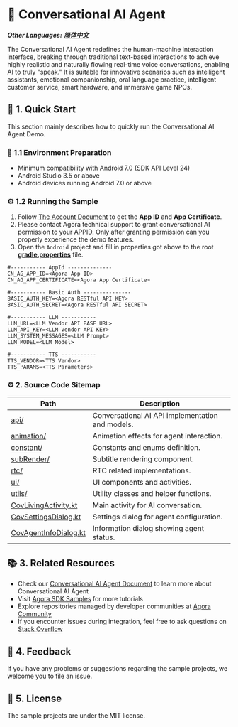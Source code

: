 # 🌟 Conversational AI Agent

*__Other Languages:__  [__简体中文__](README.zh.md)*

The Conversational AI Agent redefines the human-machine interaction interface, breaking through traditional text-based interactions to achieve highly realistic and naturally flowing real-time voice conversations, enabling AI to truly "speak." It is suitable for innovative scenarios such as intelligent assistants, emotional companionship, oral language practice, intelligent customer service, smart hardware, and immersive game NPCs.

## 🚀 1. Quick Start

This section mainly describes how to quickly run the Conversational AI Agent Demo.

### 📱 1.1 Environment Preparation

- Minimum compatibility with Android 7.0 (SDK API Level 24)
- Android Studio 3.5 or above
- Android devices running Android 7.0 or above

### ⚙️ 1.2 Running the Sample

1. Follow [The Account Document](https://docs.agora.io/en/video-calling/reference/manage-agora-account) to get the **App ID** and **App Certificate**.
2. Please contact Agora technical support to grant conversational AI permission to your APPID. Only after granting permission can you properly experience the demo features.
3. Open the `Android` project and fill in properties got above to the root [**gradle.properties**](../../gradle.properties) file.

```
#----------- AppId --------------
CN_AG_APP_ID=<Agora App ID>
CN_AG_APP_CERTIFICATE=<Agora App Certificate>

#----------- Basic Auth ---------------
BASIC_AUTH_KEY=<Agora RESTful API KEY>
BASIC_AUTH_SECRET=<Agora RESTful API SECRET>

#----------- LLM -----------
LLM_URL=<LLM Vendor API BASE URL>
LLM_API_KEY=<LLM Vendor API KEY>
LLM_SYSTEM_MESSAGES=<LLM Prompt>
LLM_MODEL=<LLM Model>

#----------- TTS -----------
TTS_VENDOR=<TTS Vendor>
TTS_PARAMS=<TTS Parameters>
```

### ⚙️ 2. Source Code Sitemap

| Path | Description |
|------------------------------------------------------------------|-------------|
| [api/](Android/scenes/convoai/src/main/java/io/agora/scene/convoai/api) | Conversational AI API implementation and models. |
| [animation/](Android/scenes/convoai/src/main/java/io/agora/scene/convoai/animation) | Animation effects for agent interaction. |
| [constant/](Android/scenes/convoai/src/main/java/io/agora/scene/convoai/constant) | Constants and enums definition. |
| [subRender/](Android/scenes/convoai/src/main/java/io/agora/scene/convoai/subRender/v2) | Subtitle rendering component. |
| [rtc/](Android/scenes/convoai/src/main/java/io/agora/scene/convoai/rtc) | RTC related implementations. |
| [ui/](Android/scenes/convoai/src/main/java/io/agora/scene/convoai/ui) | UI components and activities. |
| [utils/](Android/scenes/convoai/src/main/java/io/agora/scene/convoai/utils) | Utility classes and helper functions. |
| [CovLivingActivity.kt](Android/scenes/convoai/src/main/java/io/agora/scene/convoai/CovLivingActivity.kt) | Main activity for AI conversation. |
| [CovSettingsDialog.kt](Android/scenes/convoai/src/main/java/io/agora/scene/convoai/CovSettingsDialog.kt) | Settings dialog for agent configuration. |
| [CovAgentInfoDialog.kt](Android/scenes/convoai/src/main/java/io/agora/scene/convoai/CovAgentInfoDialog.kt) | Information dialog showing agent status. |

## 📚 3. Related Resources

- Check our [Conversational AI Agent Document]() to learn more about Conversational AI Agent
- Visit [Agora SDK Samples](https://github.com/AgoraIO) for more tutorials
- Explore repositories managed by developer communities at [Agora Community](https://github.com/AgoraIO-Community)
- If you encounter issues during integration, feel free to ask questions on [Stack Overflow](https://stackoverflow.com/questions/tagged/agora.io)

## 💬 4. Feedback

If you have any problems or suggestions regarding the sample projects, we welcome you to file an issue.

## 📜 5. License

The sample projects are under the MIT license.
